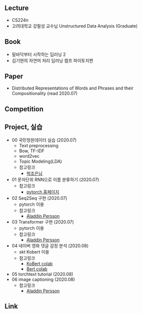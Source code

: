 ## Lecture
- CS224n
- 고려대학교 강필성 교수님 Unstructured Data Analysis (Graduate)

## Book
- 밑바닥부터 시작하는 딥러닝 2
- 김기현의 자연어 처리 딥러닝 캠프 파이토치편

## Paper
- Distributed Representations of Words and Phrases and their Compositionality (read 2020.07)

## Competition

## Project, 실습
- 00 국민청원데이터 실습 (2020.07)
    - Text preprocessing
    - Bow, TF-IDF
    - word2vec
    - Topic Modeling(LDA)
    - 참고링크
        - [박조은님](https://github.com/corazzon)
- 01 문자단위 RNN으로 이름 분류하기 (2020.07)
    - 참고링크
        - [pytorch 홈페이지](https://tutorials.pytorch.kr/intermediate/char_rnn_classification_tutorial.html)
- 02 Seq2Seq 구현 (2020.07)
    - pytorch 이용
    - 참고링크
        - [Aladdin Persson](https://www.youtube.com/channel/UCkzW5JSFwvKRjXABI-UTAkQ)
- 03 Transformer 구현 (2020.07)
    - pytorch 이용
    - 참고링크
        - [Aladdin Persson](https://www.youtube.com/channel/UCkzW5JSFwvKRjXABI-UTAkQ)
- 04 네이버 영화 댓글 감정 분석 (2020.08)
    - skt Kobert 이용
    - 참고링크
        - [KoBert colab](https://colab.research.google.com/github/SKTBrain/KoBERT/blob/master/scripts/NSMC/naver_review_classifications_pytorch_kobert.ipynb)
        - [Bert colab](https://colab.research.google.com/drive/1tIf0Ugdqg4qT7gcxia3tL7und64Rv1dP#scrollTo=DbsNMA8Idc3K)
- 05 torchtext tutorial (2020.08)
- 06 image captioning (2020.08)
    - 참고링크
        - [Aladdin Persson](https://github.com/AladdinPerzon/Machine-Learning-Collection/tree/master/ML/Pytorch/more_advanced/image_captioning)


## Link

